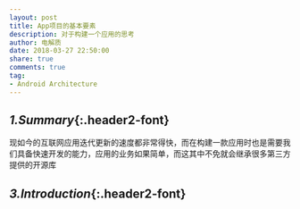 ```yaml
---
layout: post
title: App项目的基本要素
description: 对于构建一个应用的思考
author: 电解质
date: 2018-03-27 22:50:00
share: true
comments: true
tag: 
- Android Architecture
---
```


## *1.Summary*{:.header2-font}
现如今的互联网应用迭代更新的速度都非常得快，而在构建一款应用时也是需要我们具备快速开发的能力，应用的业务如果简单，而这其中不免就会继承很多第三方提供的开源库

## *3.Introduction*{:.header2-font}